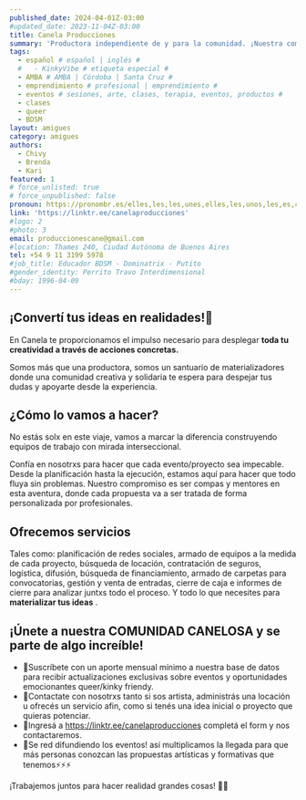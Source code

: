 ```yaml
---
published_date: 2024-04-01Z-03:00
#updated_date: 2023-11-04Z-03:00
title: Canela Producciones
summary: 'Productora independiente de y para la comunidad. ¡Nuestra comunidad es nuestro motor y resolver es nuestro superpoder! Hacemos que las cosas sucedan 💪. Aseroría y gestión de proyectos culturales y educativos. Gestión de comunidades y redes sociales + Agenda Cultural LGBTIQ+ '
tags:
  - español # español | inglés #
  #   - KinkyVibe # etiqueta especial #
  - AMBA # AMBA | Córdoba | Santa Cruz #
  - emprendimiento # profesional | emprendimiento #
  - eventos # sesiones, arte, clases, terapia, eventos, productos #
  - clases
  - queer
  - BDSM
layout: amigues
category: amigues
authors:
  - Chivy
  - Brenda
  - Kari
featured: 1
# force_unlisted: true
# force_unpublished: false
pronoun: https://pronombr.es/elles,les,les,unes,elles,les,unos,les,es,co,
link: 'https://linktr.ee/canelaproducciones'
#logo: 2
#photo: 3
email: produccionescane@gmail.com
#location: Thames 240, Ciudad Autónoma de Buenos Aires
tel: +54 9 11 3199 5978
#job_title: Educador BDSM - Dominatrix - Putito
#gender_identity: Perrito Travo Interdimensional
#bday: 1996-04-09
---
```


## ¡Convertí tus ideas en realidades!🚀

En Canela te proporcionamos el impulso necesario para desplegar **toda tu creatividad a través de acciones concretas.**

Somos más que una productora, somos un santuario de materializadores donde una comunidad creativa y solidaria te espera para despejar tus dudas y apoyarte desde la experiencia.

## ¿Cómo lo vamos a hacer?

No estás solx en este viaje, vamos a marcar la diferencia construyendo equipos de trabajo con mirada interseccional.

Confía en nosotrxs para hacer que cada evento/proyecto sea impecable. Desde la planificación hasta la ejecución, estamos aquí para hacer que todo fluya sin problemas. Nuestro compromiso es ser compas y mentores en esta aventura, donde cada propuesta va a ser tratada de forma personalizada por profesionales.

## Ofrecemos servicios 

Tales como: planificación de redes sociales, armado de equipos a la medida de cada proyecto, búsqueda de locación, contratación de seguros, logística, difusión, búsqueda de financiamiento, armado de carpetas para convocatorias, gestión y venta de entradas, cierre de caja e informes de cierre para analizar juntxs todo el proceso. Y todo lo que necesites para **materializar tus ideas** .


## ¡Únete a nuestra COMUNIDAD CANELOSA y se parte de algo increíble!

- 🌟Suscríbete con un aporte mensual mínimo a nuestra base de datos para recibir actualizaciones exclusivas sobre eventos y oportunidades emocionantes queer/kinky friendy.
- 🌟Contactate con nosotrxs tanto si sos artista, administrás una locación u ofrecés un servicio afin, como si tenés una idea inicial o proyecto que quieras potenciar.
- 🌟Ingresá a https://linktr.ee/canelaproducciones completá el form y nos contactaremos.
- 🌟Se red difundiendo los eventos! así multiplicamos la llegada para que más personas conozcan las propuestas artísticas y formativas que tenemos⚡️⚡️⚡️

¡Trabajemos juntos para hacer realidad grandes cosas! 💼✨